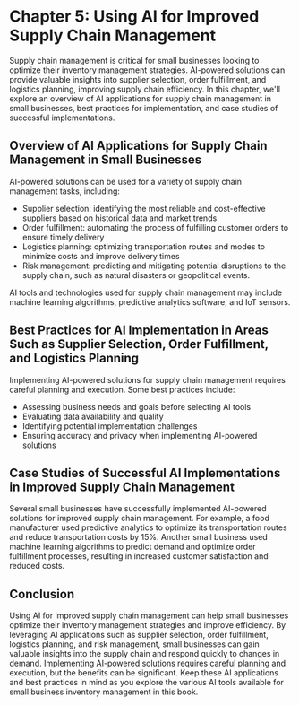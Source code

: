 Chapter 5: Using AI for Improved Supply Chain Management
========================================================

Supply chain management is critical for small businesses looking to optimize their inventory management strategies. AI-powered solutions can provide valuable insights into supplier selection, order fulfillment, and logistics planning, improving supply chain efficiency. In this chapter, we'll explore an overview of AI applications for supply chain management in small businesses, best practices for implementation, and case studies of successful implementations.

Overview of AI Applications for Supply Chain Management in Small Businesses
---------------------------------------------------------------------------

AI-powered solutions can be used for a variety of supply chain management tasks, including:

* Supplier selection: identifying the most reliable and cost-effective suppliers based on historical data and market trends
* Order fulfillment: automating the process of fulfilling customer orders to ensure timely delivery
* Logistics planning: optimizing transportation routes and modes to minimize costs and improve delivery times
* Risk management: predicting and mitigating potential disruptions to the supply chain, such as natural disasters or geopolitical events.

AI tools and technologies used for supply chain management may include machine learning algorithms, predictive analytics software, and IoT sensors.

Best Practices for AI Implementation in Areas Such as Supplier Selection, Order Fulfillment, and Logistics Planning
-------------------------------------------------------------------------------------------------------------------

Implementing AI-powered solutions for supply chain management requires careful planning and execution. Some best practices include:

* Assessing business needs and goals before selecting AI tools
* Evaluating data availability and quality
* Identifying potential implementation challenges
* Ensuring accuracy and privacy when implementing AI-powered solutions

Case Studies of Successful AI Implementations in Improved Supply Chain Management
---------------------------------------------------------------------------------

Several small businesses have successfully implemented AI-powered solutions for improved supply chain management. For example, a food manufacturer used predictive analytics to optimize its transportation routes and reduce transportation costs by 15%. Another small business used machine learning algorithms to predict demand and optimize order fulfillment processes, resulting in increased customer satisfaction and reduced costs.

Conclusion
----------

Using AI for improved supply chain management can help small businesses optimize their inventory management strategies and improve efficiency. By leveraging AI applications such as supplier selection, order fulfillment, logistics planning, and risk management, small businesses can gain valuable insights into the supply chain and respond quickly to changes in demand. Implementing AI-powered solutions requires careful planning and execution, but the benefits can be significant. Keep these AI applications and best practices in mind as you explore the various AI tools available for small business inventory management in this book.


